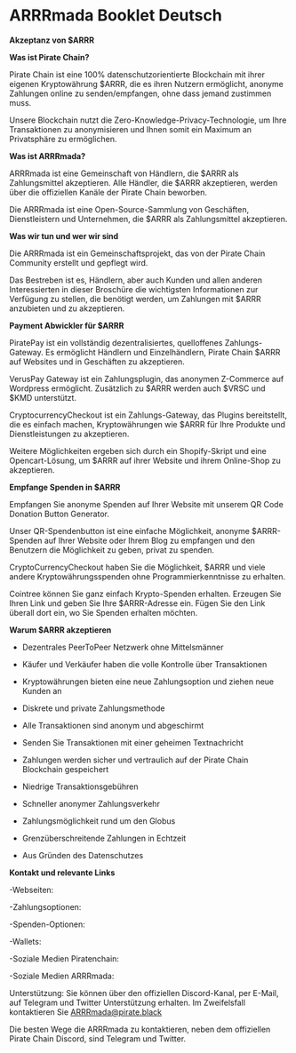 # ARRRmada Booklet Deutsch

__Akzeptanz von $ARRR__

__Was ist Pirate Chain?__

Pirate Chain ist eine 100% datenschutzorientierte Blockchain mit ihrer eigenen Kryptowährung $ARRR, die es ihren Nutzern ermöglicht, anonyme Zahlungen online zu senden/empfangen, ohne dass jemand zustimmen muss. 

Unsere Blockchain nutzt die Zero-Knowledge-Privacy-Technologie, um Ihre Transaktionen zu anonymisieren und Ihnen somit ein Maximum an Privatsphäre zu ermöglichen.


__Was ist ARRRmada?__

ARRRmada ist eine Gemeinschaft von Händlern, die $ARRR als Zahlungsmittel akzeptieren. 
Alle Händler, die $ARRR akzeptieren, werden über die offiziellen Kanäle der Pirate Chain beworben.

Die ARRRmada ist eine Open-Source-Sammlung von Geschäften, Dienstleistern und Unternehmen, die $ARRR als Zahlungsmittel akzeptieren.


__Was wir tun und wer wir sind__

Die ARRRmada ist ein Gemeinschaftsprojekt, das von der Pirate Chain Community erstellt und gepflegt wird.

Das Bestreben ist es, Händlern, aber auch Kunden und allen anderen Interessierten in dieser Broschüre die wichtigsten Informationen zur Verfügung zu stellen, die benötigt werden, um Zahlungen mit $ARRR anzubieten und zu akzeptieren.


__Payment Abwickler für $ARRR__

PiratePay ist ein vollständig dezentralisiertes, quelloffenes Zahlungs-Gateway. Es ermöglicht Händlern und Einzelhändlern, Pirate Chain $ARRR auf Websites und in Geschäften zu akzeptieren.

VerusPay Gateway ist ein Zahlungsplugin, das anonymen Z-Commerce auf Wordpress ermöglicht. Zusätzlich zu $ARRR werden auch $VRSC und $KMD unterstützt.

CryptocurrencyCheckout ist ein Zahlungs-Gateway, das Plugins bereitstellt, die es einfach machen, Kryptowährungen wie $ARRR für Ihre Produkte und Dienstleistungen zu akzeptieren.

Weitere Möglichkeiten ergeben sich durch ein Shopify-Skript und eine Opencart-Lösung, um $ARRR auf ihrer Website und ihrem Online-Shop zu akzeptieren.


__Empfange Spenden in $ARRR__

Empfangen Sie anonyme Spenden auf Ihrer Website mit unserem QR Code Donation Button Generator.

Unser QR-Spendenbutton ist eine einfache Möglichkeit, anonyme $ARRR-Spenden auf Ihrer Website oder Ihrem Blog zu empfangen und den Benutzern die Möglichkeit zu geben, privat zu spenden.

CryptoCurrencyCheckout haben Sie die Möglichkeit, $ARRR und viele andere Kryptowährungsspenden ohne Programmierkenntnisse zu erhalten.

Cointree können Sie ganz einfach Krypto-Spenden erhalten. Erzeugen Sie Ihren Link und geben Sie Ihre $ARRR-Adresse ein. Fügen Sie den Link überall dort ein, wo Sie Spenden erhalten möchten.

__Warum $ARRR akzeptieren__

- Dezentrales PeerToPeer Netzwerk ohne Mittelsmänner

- Käufer und Verkäufer haben die volle Kontrolle über Transaktionen

- Kryptowährungen bieten eine neue Zahlungsoption und ziehen neue Kunden an

- Diskrete und private Zahlungsmethode
  
- Alle Transaktionen sind anonym und abgeschirmt
  
- Senden Sie Transaktionen mit einer geheimen Textnachricht

- Zahlungen werden sicher und vertraulich auf der Pirate Chain Blockchain gespeichert
  
- Niedrige Transaktionsgebühren
  
- Schneller anonymer Zahlungsverkehr
  
- Zahlungsmöglichkeit rund um den Globus
  
- Grenzüberschreitende Zahlungen in Echtzeit
  
- Aus Gründen des Datenschutzes


__Kontakt und relevante Links__

-Webseiten:

-Zahlungsoptionen:

-Spenden-Optionen:

-Wallets:

-Soziale Medien Piratenchain:

-Soziale Medien ARRRmada:


Unterstützung:
Sie können über den offiziellen Discord-Kanal, per E-Mail, auf Telegram und Twitter Unterstützung erhalten. Im Zweifelsfall kontaktieren Sie ARRRmada@pirate.black

Die besten Wege die ARRRmada zu kontaktieren, neben dem offiziellen Pirate Chain Discord, sind Telegram und Twitter.


